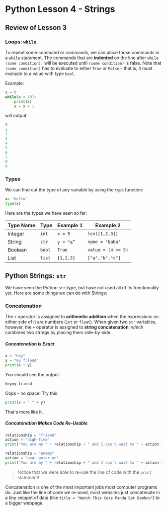 # Python Lesson 4 - Strings

## Review of Lesson 3

### Loops: `while`

To repeat some command or commands, we can place those commands in a `while` statement. The commands that are **indented** on the line after `while (some condition):` will be executed until `(some condition)` is false. Note that `(some condition)` has to evaluate to either `True` or `False` - that is, it must evaluate to a value with type `bool`.

Example:

```python
x = 0
while(x < 10):
	print(x)
	x = x + 1
```
will output
```python
0
1
2
3
4
5
6
7
8
9
```

### Types

We can find out the type of any variable by using the `type` function:

```python
x= 'hello'
type(x)
```
Here are the types we have seen so far:

| Type Name | Type | Example 1 | Example 2 |
|----------|--------|------------|---|
| Integer | `int` | `x = 5` | `len([1,2,3])`|
| String | `str` | `y = "a`" | `name = 'baba'`
| Boolean | `bool` | `True` | `value = (4 <= 5)` |
| List | `list` | `[1,2,3]` | `["a","b","c"]`|

## Python Strings: `str`

We have seen the Python `str` type, but have not used all of its functionality yet. Here are some things we can do with Strings:

### Concatenation

The `+` operator is assigned to **arithmetic addition** when the expressions on either side of it are numbers (`int` or `float`). When given two `str` variables, however, the `+` operator is assigned to **string concatenation**, which combines two strings by placing them side-by-side.

##### Concatenation is **Exact**

```python
x = "hey"
y = "my friend"
print(x + y)
```
You should see the output

```python
heymy friend
```
Oops - no space! Try this:

```python
print(x + " " + y)
```
That's more like it.

##### Concatenation Makes Code Re-Usable


```python
relationship = "friend"
action = "high-five"
print("You are my " + relationship + " and I can't wait to " + action + " you!")

relationship = "enemy"
action = "pour water on"
print("You are my " + relationship + " and I can't wait to " + action + " you!")
```
>Notice that we were able to re-use the line of code with the `print` statement!

Concatenation is one of the most important jobs most computer programs do. Just like the line of code we re-used, most websites just concatenate in a tiny snippet of data (like `title = "Watch This Cute Panda Eat Bamboo"`) to a bigger webpage.












